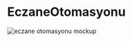 # EczaneOtomasyonu
![eczane otomasyonu mockup](https://user-images.githubusercontent.com/84785937/183397668-8ba54b4a-124c-4270-ad4f-28af513c9493.jpg)

